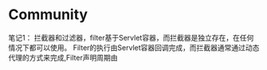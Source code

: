 # Community
笔记1：
拦截器和过滤器，filter基于Servlet容器，而拦截器是独立存在，在任何情况下都可以使用。
Filter的执行由Servlet容器回调完成，而拦截器通常通过动态代理的方式来完成,Filter声明周期由
